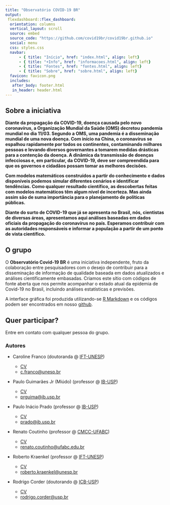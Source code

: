```yaml
---
title: "Observatório COVID-19 BR"
output: 
 flexdashboard::flex_dashboard:
  orientation: columns
  vertical_layout: scroll
  source: embed
  source_code: "https://github.com/covid19br/covid19br.github.io"
  social: menu
  css: styles.css
  navbar:
      - { title: "Início", href: "index.html", align: left}
      - { title: "+Info", href: "informacoes.html", align: left}
      - { title: "Fontes", href: "fontes.html", align: left}
      - { title: "Sobre", href: "sobre.html", align: left}
  favicon: favicon.png
  includes:
   after_body: footer.html
   in_header: header.html
---
```


<h2>Sobre a iniciativa</h2>

<b>Diante da propagação da COVID-19, doença causada pelo novo
coronavírus, a Organização Mundial da Saúde (OMS) decretou pandemia
mundial no dia 11/03. Segundo a OMS, uma pandemia é a disseminação
mundial de uma nova doença. Com início na China, o coronavírus se
espalhou rapidamente por todos os continentes, contaminando milhares
pessoas e levando diversos governantes a tomarem medidas drásticas
para a contenção da doença. A dinâmica da transmissão de doenças
infecciosas e, em particular, da COVID-19, deve ser compreendida para
que os governos e cidadãos possam tomar as melhores decisões. 

Com modelos matemáticos construídos a partir do conhecimento e dados
disponíveis podemos simular diferentes cenários e identificar
tendências. Como qualquer resultado científico, as descobertas feitas
com modelos matemáticos têm algum nível de incerteza. Mas ainda assim
são de suma importância para o planejamento de políticas
públicas. 

Diante do surto de COVID-19 que já se apresenta no Brasil,
nós, cientistas de diversas áreas, apresentamos aqui análises baseadas
em dados oficiais da propagação do coronavírus no país. Esperamos
contribuir com as autoridades responsáveis e informar a população a
partir de um ponto de vista científico.</b>

<p>

</p>

<h2>O grupo</h2>

O **Observatório Covid-19 BR** é uma iniciativa independente, fruto da
colaboração entre pesquisadores com o desejo de contribuir para a
disseminação de informação de qualidade baseada em dados atualizados e
análises cientificamente embasadas. Criamos este sítio com códigos de
fonte aberta que nos permite acompanhar o estado atual da epidemia de
Covid-19 no Brasil, incluindo análises estatísticas e previsões.


A interface gráfica foi produzida utilizando-se [R
Markdown](https://rmarkdown.rstudio.com/) e os códigos podem ser
encontrados em nosso [github](https://github.com/covid19br/covid19BR).


<h2>Quer participar?</h2>

Entre em contato com qualquer pessoa do grupo.


<h3>Autores</h3>

* Caroline Franco (doutoranda @ [IFT-UNESP](https://www.ift.unesp.br/))
    + [CV](http://lattes.cnpq.br/1810788882318135)
    + <c.franco@unesp.br>

* Paulo Guimarães Jr (Miúdo) (professor @ [IB-USP](http://guimaraeslab.weebly.com/))
    + [CV](http://lattes.cnpq.br/9619030543047007)
    + <prguima@ib.usp.br>

* Paulo Inácio Prado (professor @ [IB-USP](http://ecologia.ib.usp.br/let/))
    + [CV](http://lattes.cnpq.br/3884092565521453)
    + <prado@ib.usp.br>

* Renato Coutinho  (professor @ [CMCC-UFABC](http://professor.ufabc.edu.br/~renato.coutinho/))
    + [CV](http://lattes.cnpq.br/1301865568118160)
    + <renato.coutinho@ufabc.edu.br>

* Roberto Kraenkel (professor @ [IFT-UNESP](https://professores.ift.unesp.br/roberto.kraenkel/))
    + [CV](http://lattes.cnpq.br/8497878967418484)
    + <roberto.kraenkel@unesp.br>

* Rodrigo Corder (doutorando @ [ICB-USP](http://ww3.icb.usp.br))
    + [CV](http://lattes.cnpq.br/9741820804547685)
    + <rodrigo.corder@usp.br>

